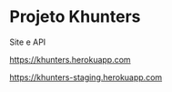 # Projeto Khunters

Site e API

https://khunters.herokuapp.com

https://khunters-staging.herokuapp.com
